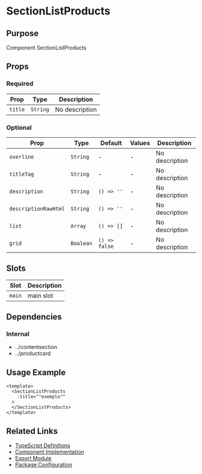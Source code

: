 # SectionListProducts

## Purpose

Component SectionListProducts

## Props

### Required
| Prop | Type | Description |
|------|------|-------------|
| `title` | `String` | No description |

### Optional
| Prop | Type | Default | Values | Description |
|------|------|---------|--------|-------------|
| `overline` | `String` | - | - | No description |
| `titleTag` | `String` | - | - | No description |
| `description` | `String` | `() => ''` | - | No description |
| `descriptionRawHtml` | `String` | `() => ''` | - | No description |
| `list` | `Array` | `() => []` | - | No description |
| `grid` | `Boolean` | `() => false` | - | No description |

## Slots

| Slot | Description |
|------|-------------|
| `main` | main slot |

## Dependencies

### Internal
- ../contentsection
- ../productcard

## Usage Example

```vue
<template>
  <SectionListProducts
    :title=""exemplo""
  >
  </SectionListProducts>
</template>
```

## Related Links

- [TypeScript Definitions](./SectionListProducts.d.ts)
- [Component Implementation](./SectionListProducts.vue)
- [Export Module](./sectionlistproducts.js)
- [Package Configuration](./package.json)
